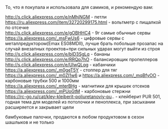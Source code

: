 То, что я покупала и использовала для самиков, и рекомендую вам:

http://s.click.aliexpress.com/e/nMhjNGM - петли  
https://ru.aliexpress.com/item/32720299175.html - вольтметр с пищалкой по отсечке  
http://s.click.aliexpress.com/e/gOBHHC4 - 9г самые обычные сервы  
https://a.aliexpress.com/_msFwUs6 - цифровые сервы с металлредуктором(Emax ES08MDII), лучше брать побольше прозапас на случай внезапных проектов+при сильных ударах могут выйти из строя  
http://s.click.aliexpress.com/e/bID3SgLq - бананы  
http://s.click.aliexpress.com/e/RRQp7hO - балансировщик пропеллеров  
http://s.click.aliexpress.com/e/UIwQLqg - кабанчики  
https://a.aliexpress.com/_m0geT5Y - стоппер для тяг  
https://a.aliexpress.com/_m0ZI1w6 и https://a.aliexpress.com/_mqBfyOO - карбоновые трубки 500 и 1000мм  
https://a.aliexpress.com/_mterBHg - магнитики для крышек отсеков  
https://a.aliexpress.com/_mPUoGtM - карбоновые стержни  
https://rc-go.ru/cat/kley-kleiberit-poliuretanoviy-pu.. - клейберит PUR 501, годная тема для моделей из потолочки и пеноплекса, при засыхании расширяется и закрывает щели  

бамбуковые палочки, продаются в любом продуктовом в сезон шашлыков и не только

